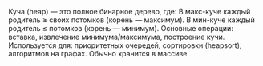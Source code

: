 Куча (heap) — это полное бинарное дерево, где:
В макс-куче каждый родитель ≥ своих потомков (корень — максимум).
В мин-куче каждый родитель ≤ потомков (корень — минимум).
Основные операции: вставка, извлечение минимума/максимума, построение кучи.
Используется для: приоритетных очередей, сортировки (heapsort), алгоритмов на графах.
Обычно хранится в массиве.
